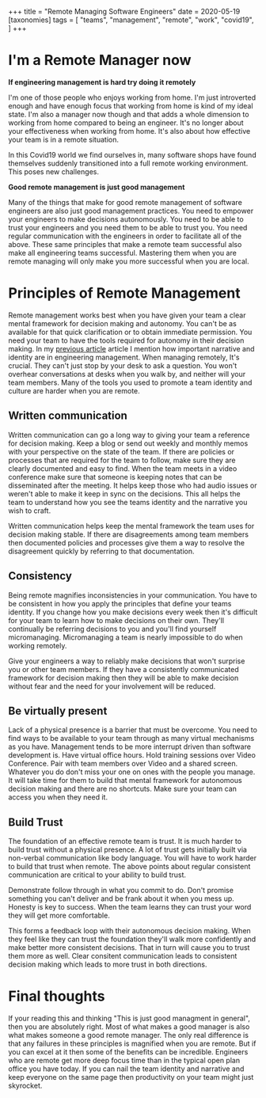 +++
title = "Remote Managing Software Engineers"
date = 2020-05-19
[taxonomies]
tags = [
    "teams",
    "management",
    "remote",
    "work",
    "covid19",
]
+++

# I'm a Remote Manager now

**If engineering management is hard try doing it remotely**

I'm one of those people who enjoys working from home. I'm just introverted
enough and have enough focus that working from home is kind of my ideal state.
I'm also a manager now though and that adds a whole dimension to working from
home compared to being an engineer. It's no longer about your effectiveness
when working from home. It's also about how effective your team is in a remote
situation.

In this Covid19 world we find ourselves in, many software shops have found
themselves suddenly transitioned into a full remote working environment. This
poses new challenges.

**Good remote management is just good management**

Many of the things that make for good remote management of software engineers
are also just good management practices. You need to empower your engineers to
make decisions autonomously. You need to be able to trust your engineers and
you need them to be able to trust you. You need regular communication with the
engineers in order to facilitate all of the above. These same principles that
make a remote team successful also make all engineering teams successful.
Mastering them when you are remote managing will only make you more successful
when you are local.

# Principles of Remote Management

Remote management works best when you have given your team a clear mental
framework for decision making and autonomy. You can't be as available for that
quick clarification or to obtain immediate permission. You need your team to
have the tools required for autonomy in their decision making. In my [previous
article](@/engineering-managment-is-hard.md) article I mention how important
narrative and identity are in engineering management. When managing remotely,
It's crucial. They can't just stop by your desk to ask a question. You won't
overhear conversations at desks when you walk by, and neither will your team
members. Many of the tools you used to promote a team identity and culture are
harder when you are remote.

## Written communication

Written communication can go a long way to giving your team a reference for
decision making. Keep a blog or send out weekly and monthly memos with your
perspective on the state of the team. If there are policies or processes that
are required for the team to follow, make sure they are clearly documented and
easy to find. When the team meets in a video conference make sure that someone
is keeping notes that can be disseminated after the meeting. It helps keep
those who had audio issues or weren't able to make it keep in sync on the
decisions. This all helps the team to understand how you see the teams identity
and the narrative you wish to craft.

Written communication helps keep the mental framework the team uses for
decision making stable. If there are disagreements among team members then
documented policies and processes give them a way to resolve the disagreement
quickly by referring to that documentation.

## Consistency

Being remote magnifies inconsistencies in your communication. You have to be
consistent in how you apply the principles that define your teams identity. If
you change how you make decisions every week then it's difficult for your team
to learn how to make decisions on their own. They'll continually be referring
decisions to you and you'll find yourself micromanaging. Micromanaging a team
is nearly impossible to do when working remotely.

Give your engineers a way to reliably make decisions that won't surprise you or
other team members. If they have a consistently communicated framework for
decision making then they will be able to make decision without fear and the
need for your involvement will be reduced.

## Be virtually present

Lack of a physical presence is a barrier that must be overcome. You need to
find ways to be available to your team through as many virtual mechanisms as
you have. Management tends to be more interrupt driven than software
development is. Have virtual office hours. Hold training sessions over Video
Conference. Pair with team members over Video and a shared screen. Whatever you
do don't miss your one on ones with the people you manage. It will take time
for them to build that mental framework for autonomous decision making and
there are no shortcuts. Make sure your team can access you when they need it.

## Build Trust

The foundation of an effective remote team is trust. It is much harder to build
trust without a physical presence. A lot of trust gets initially built via
non-verbal communication like body language. You will have to work harder to
build that trust when remote. The above points about regular consistent
communication are critical to your ability to build trust.

Demonstrate follow through in what you commit to do. Don't promise something
you can't deliver and be frank about it when you mess up. Honesty is key to
success. When the team learns they can trust your word they will get more
comfortable.

This forms a feedback loop with their autonomous decision making. When they
feel like they can trust the foundation they'll walk more confidently and make
better more consistent decisions. That in turn will cause you to trust them
more as well. Clear consitent communication leads to consistent decision making
which leads to more trust in both directions.

# Final thoughts

If your reading this and thinking "This is just good managment in general",
then you are absolutely right. Most of what makes a good manager is also what
makes someone a good remote manager. The only real difference is that any
failures in these principles is magnified when you are remote. But if you can
excel at it then some of the benefits can be incredible. Engineers who are
remote get more deep focus time than in the typical open plan office you have
today. If you can nail the team identity and narrative and keep everyone on the
same page then productivity on your team might just skyrocket.